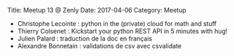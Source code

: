 Title: Meetup 13 @ Zenly
Date: 2017-04-06
Category: Meetup

- Christophe Lecointe : python in the (private) cloud for math and stuff
- Thierry Colsenet : Kickstart your python REST API in 5 minutes with hug!
- Julien Palard : traduction de la doc en français
- Alexandre Bonnetain : validations de csv avec csvalidate